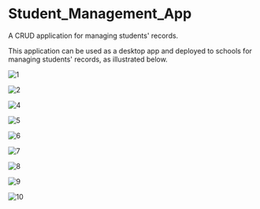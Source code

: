 # Student_Management_App
A CRUD application for managing students' records.

This application can be used as a desktop app and deployed to schools for managing students' records, as illustrated below.

![1](https://github.com/TyRonmi/Student_Management_App/assets/113307137/0ca827d4-c963-474b-996e-2d776e7a9ba1)

![2](https://github.com/TyRonmi/Student_Management_App/assets/113307137/f2069958-22c5-42ac-8b5c-58a56f59d9d5)

![4](https://github.com/TyRonmi/Student_Management_App/assets/113307137/4ece9ba2-a802-4792-8a00-d3ec2d784e07)

![5](https://github.com/TyRonmi/Student_Management_App/assets/113307137/bcb7e2c0-7066-4e98-9857-a1924c043ce0)

![6](https://github.com/TyRonmi/Student_Management_App/assets/113307137/e4abbd74-cb83-42a8-bfbc-f4c0669d8c13)

![7](https://github.com/TyRonmi/Student_Management_App/assets/113307137/5aee9a95-b9b9-44cc-aead-a7a6e1134d80)

![8](https://github.com/TyRonmi/Student_Management_App/assets/113307137/aa297fb5-4c05-41b2-a68a-eecae369439e)

![9](https://github.com/TyRonmi/Student_Management_App/assets/113307137/218b89b7-3381-46b0-aa2b-49cd3dd7e531)

![10](https://github.com/TyRonmi/Student_Management_App/assets/113307137/b3918e0c-ed0f-471d-98f0-ad140562329e)
